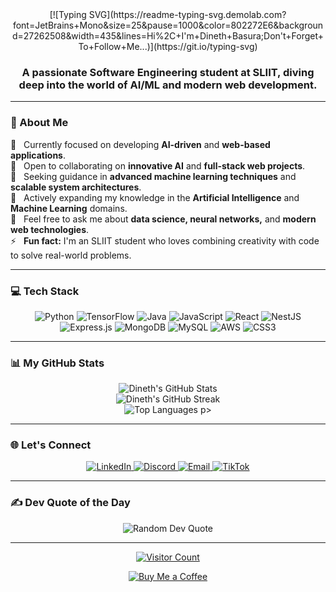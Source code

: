 <div align="center">
  [![Typing SVG](https://readme-typing-svg.demolab.com?font=JetBrains+Mono&size=25&pause=1000&color=802272E6&background=27262508&width=435&lines=Hi%2C+I'm+Dineth+Basura;Don't+Forget+To+Follow+Me...)](https://git.io/typing-svg)
</div>

<div align="center">
  <h3>
    A passionate Software Engineering student at SLIIT, diving deep into the world of AI/ML and modern web development.
  </h3>
</div>

---

### 💫 About Me

<p>
  🔭 &nbsp; Currently focused on developing <strong>AI-driven</strong> and <strong>web-based applications</strong>.<br>
  👯 &nbsp; Open to collaborating on <strong>innovative AI</strong> and <strong>full-stack web projects</strong>.<br>
  🤝 &nbsp; Seeking guidance in <strong>advanced machine learning techniques</strong> and <strong>scalable system architectures</strong>.<br>
  🌱 &nbsp; Actively expanding my knowledge in the <strong>Artificial Intelligence</strong> and <strong>Machine Learning</strong> domains.<br>
  💬 &nbsp; Feel free to ask me about <strong>data science, neural networks,</strong> and <strong>modern web technologies</strong>.<br>
  ⚡ &nbsp; <strong>Fun fact:</strong> I'm an SLIIT student who loves combining creativity with code to solve real-world problems.
</p>

---

### 💻 Tech Stack

<p align="center">
  <img src="https://img.shields.io/badge/python-3670A0?style=for-the-badge&logo=python&logoColor=ffdd54" alt="Python"/>
  <img src="https://img.shields.io/badge/TensorFlow-%23FF6F00.svg?style=for-the-badge&logo=TensorFlow&logoColor=white" alt="TensorFlow"/>
  <img src="https://img.shields.io/badge/Java-%23007396.svg?style=for-the-badge&logo=java&logoColor=white" alt="Java"/>
  <img src="https://img.shields.io/badge/javascript-%23323330.svg?style=for-the-badge&logo=javascript&logoColor=%23F7DF1E" alt="JavaScript"/>
  <img src="https://img.shields.io/badge/react-%2320232a.svg?style=for-the-badge&logo=react&logoColor=%2361DAFB" alt="React"/>
  <img src="https://img.shields.io/badge/nestjs-%23E0234E.svg?style=for-the-badge&logo=nestjs&logoColor=white" alt="NestJS"/>
  <img src="https://img.shields.io/badge/express.js-%23404d59.svg?style=for-the-badge&logo=express&logoColor=%2361DAFB" alt="Express.js"/>
  <img src="https://img.shields.io/badge/MongoDB-%234ea94b.svg?style=for-the-badge&logo=mongodb&logoColor=white" alt="MongoDB"/>
  <img src="https://img.shields.io/badge/mysql-4479A1.svg?style=for-the-badge&logo=mysql&logoColor=white" alt="MySQL"/>
  <img src="https://img.shields.io/badge/AWS-%23FF9900.svg?style=for-the-badge&logo=amazon-aws&logoColor=white" alt="AWS"/>
  <img src="https://img.shields.io/badge/css3-%231572B6.svg?style=for-the-badge&logo=css3&logoColor=white" alt="CSS3"/>
</p>

---

### 📊 My GitHub Stats

<p align="center">
  <img src="https://github-readme-stats.vercel.app/api?username=Dineth-basura&theme=dark&hide_border=false&include_all_commits=true&count_private=true" alt="Dineth's GitHub Stats"/>
  <br/>
  <img src="https://nirzak-streak-stats.vercel.app/?user=Dineth-basura&theme=dark&hide_border=false" alt="Dineth's GitHub Streak"/>
  <br/>
  <img src="https://github-readme-stats.vercel.app/api/top-langs/?username=Dineth-basura&theme=dark&hide_border=false&include_all_commits=true&count_private=true&layout=compact" alt="Top Languages"/>
p>

---

### 🌐 Let's Connect

<p align="center">
  <a href="https://www.linkedin.com/in/dineth-basura-00711035a?utm_source=share&utm_campaign=share_via&utm_content=profile&utm_medium=android_app" target="_blank">
    <img src="https://img.shields.io/badge/LinkedIn-%230077B5.svg?logo=linkedin&logoColor=white" alt="LinkedIn">
  </a>
  <a href="https://discord.gg/y23XvHxB" target="_blank">
    <img src="https://img.shields.io/badge/Discord-%237289DA.svg?logo=discord&logoColor=white" alt="Discord">
  </a>
  <a href="mailto:dinethbasura1@gmail.com" target="_blank">
    <img src="https://img.shields.io/badge/Email-D14836?logo=gmail&logoColor=white" alt="Email">
  </a>
  <a href="https://www.tiktok.com/@d4s_smokyzer?_r=1&_d=e8lkf598kl3c4i&sec_uid=MS4wLjABAAAAWuOdcTR_yLky259NSK81iL_Krz5dMkY9sLsZU-cyt_IkQDIXhyh_lP5JIyKybpJG&share_author_id=6928747625085453314" target="_blank">
    <img src="https://img.shields.io/badge/TikTok-%23000000.svg?logo=TikTok&logoColor=white" alt="TikTok">
  </a>
</p>

---

### ✍️ Dev Quote of the Day

<p align="center">
  <img src="https://quotes-github-readme.vercel.app/api?type=horizontal&theme=radical" alt="Random Dev Quote"/>
</p>

---

<p align="center">
  <a href="https://visitcount.itsvg.in">
    <img src="https://visitcount.itsvg.in/api?id=Dineth-basura&icon=0&color=0" alt="Visitor Count"/>
  </a>
</p>

<p align="center">
  <a href="https://buymeacoffee.com/dinethbasuj" target="_blank">
    <img src="https://img.shields.io/badge/Buy%20Me%20a%20Coffee-ffdd00?style=for-the-badge&logo=buy-me-a-coffee&logoColor=black" alt="Buy Me a Coffee">
  </a>
</p>
